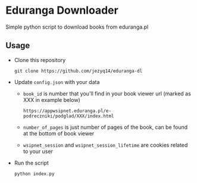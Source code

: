 # Eduranga Downloader

Simple python script to download books from eduranga.pl

## Usage

- Clone this repository

  `git clone https://github.com/jezyq14/eduranga-dl`

- Update `config.json` with your data

  - `book_id` is number that you'll find in your book viewer url (marked as XXX in example below)

    `https://appwsipnet.eduranga.pl/e-podreczniki/podglad/XXX/index.html`

  - `number_of_pages` is just number of pages of the book, can be found at the bottom of book viewer

  - `wsipnet_session` and `wsipnet_session_lifetime` are cookies related to your user

- Run the script

  `python index.py`
